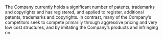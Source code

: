 The  Company  currently  holds  a  significant  number  of  patents,  trademarks  and  copyrights  and  has  registered,  and  applied  to
register,  additional  patents,  trademarks  and  copyrights.  In  contrast,  many  of  the  Company’s  competitors  seek  to  compete
primarily  through  aggressive  pricing  and  very  low  cost  structures,  and  by  imitating  the  Company’s  products  and  infringing  on